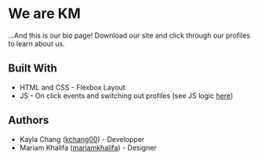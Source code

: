 
# We are KM

...And this is our bio page! Download our site and click through our profiles to learn about us.

## Built With

* HTML and CSS - Flexbox Layout
* JS - On click events and switching out profiles (see JS logic [here](https://github.com/kchang00/chang_k_khalifa_m_teamBio/blob/master/assets/js_logic.txt))

## Authors

* Kayla Chang ([kchang00](https://github.com/kchang00)) - Developper
* Mariam Khalifa ([mariamkhalifa](https://github.com/mariamkhalifa)) - Designer
